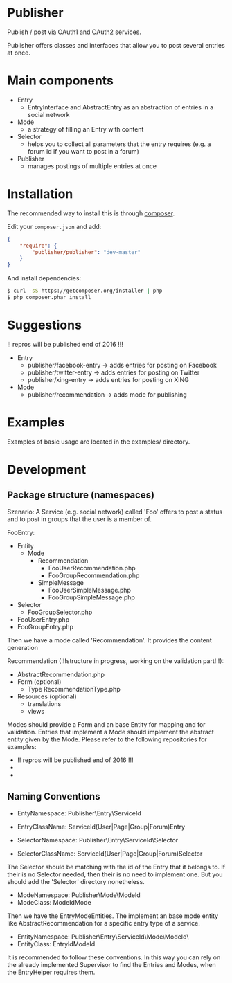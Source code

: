 # Publisher
Publish / post via OAuth1 and OAuth2 services.

Publisher offers classes and interfaces that allow you to post several entries at once.

# Main components
- Entry
    - EntryInterface and AbstractEntry as an abstraction of entries in a social network
- Mode
    - a strategy of filling an Entry with content
- Selector
    - helps you to collect all parameters that the entry requires (e.g. a forum id if you want to post in a forum)
- Publisher
    - manages postings of multiple entries at once

# Installation
The recommended way to install this is through [composer](http://getcomposer.org).

Edit your `composer.json` and add:

```json
{
    "require": {
        "publisher/publisher": "dev-master"
    }
}
```

And install dependencies:

```bash
$ curl -sS https://getcomposer.org/installer | php
$ php composer.phar install
```

# Suggestions
!! repros will be published end of 2016 !!!
- Entry
    - publisher/facebook-entry -> adds entries for posting on Facebook
    - publisher/twitter-entry -> adds entries for posting on Twitter
    - publisher/xing-entry -> adds entries for posting on XING
- Mode
    - publisher/recommendation -> adds mode for publishing

# Examples
Examples of basic usage are located in the examples/ directory.

# Development

## Package structure (namespaces)
Szenario:
A Service (e.g. social network) called 'Foo' offers to post a status
and to post in groups that the user is a member of.

FooEntry:
- Entity
    - Mode
        - Recommendation
            - FooUserRecommendation.php
            - FooGroupRecommendation.php
        - SimpleMessage
            - FooUserSimpleMessage.php
            - FooGroupSimpleMessage.php
- Selector
    - FooGroupSelector.php
- FooUserEntry.php
- FooGroupEntry.php
            
Then we have a mode called 'Recommendation'.
It provides the content generation

Recommendation (!!!structure in progress, working on the validation part!!!):
- AbstractRecommendation.php
- Form (optional)
    - Type
        RecommendationType.php
- Resources (optional)
    - translations
    - views

Modes should provide a Form and an base Entity for mapping and for validation.
Entries that implement a Mode should implement the abstract entity given by the Mode.
Please refer to the following repositories for examples:
- !! repros will be published end of 2016 !!!
-
-


## Naming Conventions

- EntyNamespace:   Publisher\Entry\ServiceId
- EntryClassName: ServiceId(User|Page|Group|Forum)Entry

- SelectorNamespace:  Publisher\Entry\ServiceId\Selector
- SelectorClassName: ServiceId(User|Page|Group|Forum)Selector

The Selector should be matching with the id of the Entry that it belongs to.
If their is no Selector needed, then their is no need to implement one.
But you should add the 'Selector' directory nonetheless.

- ModeNamespace:  Publisher\Mode\ModeId
- ModeClass:      ModeIdMode

Then we have the EntryModeEntities.
The implement an base mode entity like AbstractRecommendation
for a specific entry type of a service.

- EntityNamespace: Publisher\Entry\ServiceId\Mode\ModeId\
- EntityClass:     EntryIdModeId

It is recommended to follow these conventions.
In this way you can rely on the already implemented
Supervisor to find the Entries and Modes,
when the EntryHelper requires them.